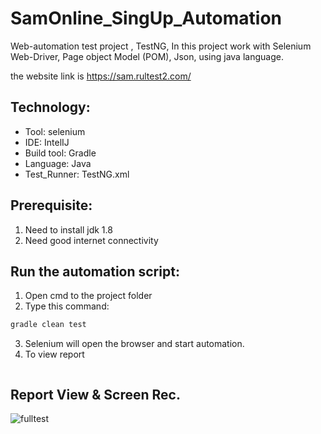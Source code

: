 # SamOnline_SingUp_Automation
Web-automation test project , TestNG, In this project work with Selenium Web-Driver, Page object Model (POM), Json,
 using java language.

the website link is https://sam.rultest2.com/


## Technology:
- Tool: selenium
- IDE: IntelIJ
- Build tool: Gradle
- Language: Java
- Test_Runner: TestNG.xml

## Prerequisite:
1. Need to install jdk 1.8
2. Need good internet connectivity

## Run the automation script:
1. Open cmd to the project folder
2. Type this command:

```sh
gradle clean test
```
3. Selenium will open the browser and start automation.
4. To view report
```sh
```
## Report View & Screen Rec.
![fulltest](https://user-images.githubusercontent.com/93866513/174331040-69e34f31-3ca0-42cf-a7cb-32c0b73bf8cb.png)

